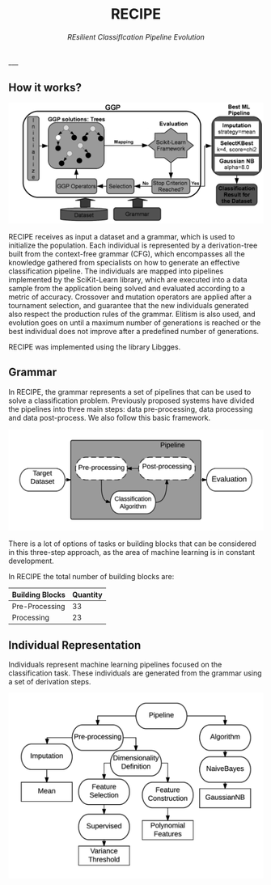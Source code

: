 <center> <h1> RECIPE </h1> </center>

<center> <h6>  REsilient ClassifIcation Pipeline Evolution </h6></center>
___

## How it works?

![Framework](img/framework.png)

RECIPE receives as input a dataset and a grammar, which is used to initialize the population. Each individual is represented by a derivation-tree built from the context-free grammar (CFG), which encompasses all the knowledge gathered from specialists on how to generate an effective classification pipeline. The individuals are mapped into pipelines implemented by the SciKit-Learn library, which are executed into a data sample from the application being solved and evaluated according to a metric of accuracy. Crossover and mutation operators are applied after a tournament selection, and guarantee that the new individuals generated also respect the production rules of the grammar. Elitism is also used, and evolution goes on until a maximum number of generations is reached or the best individual does not improve after a predefined number of generations. 

RECIPE was implemented using the library Libgges.

## Grammar

In RECIPE, the grammar represents a set of pipelines that can be used to solve a classification problem. Previously proposed systems have divided the pipelines into three main steps: data pre-processing, data processing and data post-process. We also follow this basic framework.

![Pipeline](img/pipeline.png)

There is a lot of options of tasks or building blocks that can be considered in this three-step approach, as the area of machine learning is in constant development.

In RECIPE the total number of building blocks are:

Building Blocks| Quantity
------------ | ------------- 
Pre-Processing | 33
Processing | 23


## Individual Representation

Individuals represent machine learning pipelines focused on the classification task. These individuals are generated from the grammar using a set of derivation steps.

![Individual](img/indi.png)